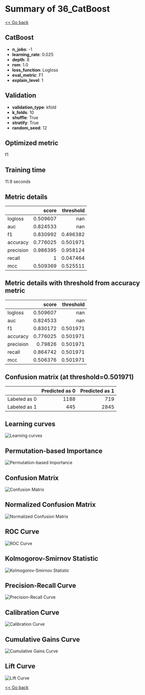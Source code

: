 # Summary of 36_CatBoost

[<< Go back](../README.md)


## CatBoost
- **n_jobs**: -1
- **learning_rate**: 0.025
- **depth**: 8
- **rsm**: 1.0
- **loss_function**: Logloss
- **eval_metric**: F1
- **explain_level**: 1

## Validation
 - **validation_type**: kfold
 - **k_folds**: 10
 - **shuffle**: True
 - **stratify**: True
 - **random_seed**: 12

## Optimized metric
f1

## Training time

11.9 seconds

## Metric details
|           |    score |   threshold |
|:----------|---------:|------------:|
| logloss   | 0.509607 |  nan        |
| auc       | 0.824533 |  nan        |
| f1        | 0.830992 |    0.496382 |
| accuracy  | 0.776025 |    0.501971 |
| precision | 0.986395 |    0.958124 |
| recall    | 1        |    0.047464 |
| mcc       | 0.509369 |    0.525511 |


## Metric details with threshold from accuracy metric
|           |    score |   threshold |
|:----------|---------:|------------:|
| logloss   | 0.509607 |  nan        |
| auc       | 0.824533 |  nan        |
| f1        | 0.830172 |    0.501971 |
| accuracy  | 0.776025 |    0.501971 |
| precision | 0.79826  |    0.501971 |
| recall    | 0.864742 |    0.501971 |
| mcc       | 0.506376 |    0.501971 |


## Confusion matrix (at threshold=0.501971)
|              |   Predicted as 0 |   Predicted as 1 |
|:-------------|-----------------:|-----------------:|
| Labeled as 0 |             1188 |              719 |
| Labeled as 1 |              445 |             2845 |

## Learning curves
![Learning curves](learning_curves.png)

## Permutation-based Importance
![Permutation-based Importance](permutation_importance.png)
## Confusion Matrix

![Confusion Matrix](confusion_matrix.png)


## Normalized Confusion Matrix

![Normalized Confusion Matrix](confusion_matrix_normalized.png)


## ROC Curve

![ROC Curve](roc_curve.png)


## Kolmogorov-Smirnov Statistic

![Kolmogorov-Smirnov Statistic](ks_statistic.png)


## Precision-Recall Curve

![Precision-Recall Curve](precision_recall_curve.png)


## Calibration Curve

![Calibration Curve](calibration_curve_curve.png)


## Cumulative Gains Curve

![Cumulative Gains Curve](cumulative_gains_curve.png)


## Lift Curve

![Lift Curve](lift_curve.png)



[<< Go back](../README.md)
